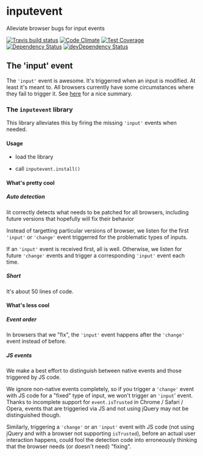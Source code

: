 # inputevent

Alleviate browser bugs for input events

[![Travis build status](http://img.shields.io/travis/marcandre/inputevent.svg?style=flat)](https://travis-ci.org/marcandre/inputevent)
[![Code Climate](https://codeclimate.com/github/marcandre/inputevent/badges/gpa.svg)](https://codeclimate.com/github/marcandre/inputevent)
[![Test Coverage](https://codeclimate.com/github/marcandre/inputevent/badges/coverage.svg)](https://codeclimate.com/github/marcandre/inputevent)
[![Dependency Status](https://david-dm.org/marcandre/inputevent.svg)](https://david-dm.org/marcandre/inputevent)
[![devDependency Status](https://david-dm.org/marcandre/inputevent/dev-status.svg)](https://david-dm.org/marcandre/inputevent#info=devDependencies)


## The 'input' event

The `'input'` event is awesome. It's triggerred when an input is modified.
At least it's meant to. All browsers currently have some circumstances where they fail to trigger it. See [here](https://github.com/whatwg/html/issues/601#issuecomment-178293094) for a nice summary.

### The `inputevent` library

This library alleviates this by firing the missing `'input'` events when needed.

#### Usage

* load the library

* call `inputevent.install()`

#### What's pretty cool

##### Auto detection

Iit correctly detects what needs to be patched for all browsers,
including future versions that hopefully will fix their behavior

Instead of targetting particular versions of browser,
we listen for the first `'input'` or `'change'` event triggerred
for the problematic types of inputs.

If an `'input'` event is received first, all is well.
Otherwise, we listen for future `'change'` events and
trigger a corresponding `'input'` event each time.

##### Short

It's about 50 lines of code.

#### What's less cool

##### Event order

In browsers that we "fix", the `'input'` event happens after the `'change'` event
instead of before.

##### JS events

We make a best effort to distinguish between native events and those triggered by JS code.

We ignore non-native events completely, so if you trigger a `'change'` event with JS code for a "fixed" type of input, we won't trigger an `'input`' event. Thanks to incomplete support for `event.isTrusted` in Chrome / Safari / Opera, events that are triggeried via JS and not using jQuery may not be distinguished though.

Similarly, triggering a `'change'` or an `'input'` event with JS code (not using jQuery and with a browser not supporting `isTrusted`), before an actual user interaction happens, could fool the detection code into erroneously thinking that the browser needs (or doesn't need) "fixing".
